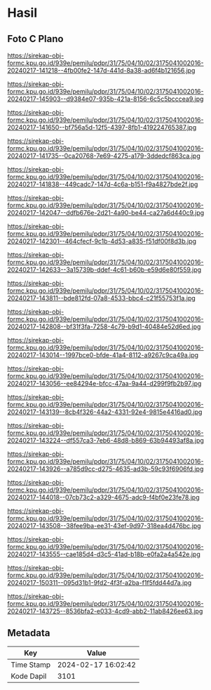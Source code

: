 # Hasil

## Foto C Plano

https://sirekap-obj-formc.kpu.go.id/939e/pemilu/pdpr/31/75/04/10/02/3175041002016-20240217-141218--4fb00fe2-147d-441d-8a38-ad6f4b121656.jpg

https://sirekap-obj-formc.kpu.go.id/939e/pemilu/pdpr/31/75/04/10/02/3175041002016-20240217-145903--d9384e07-935b-421a-8156-6c5c5bcccea9.jpg

https://sirekap-obj-formc.kpu.go.id/939e/pemilu/pdpr/31/75/04/10/02/3175041002016-20240217-141650--bf756a5d-12f5-4397-8fb1-419224765387.jpg

https://sirekap-obj-formc.kpu.go.id/939e/pemilu/pdpr/31/75/04/10/02/3175041002016-20240217-141735--0ca20768-7e69-4275-a179-3ddedcf863ca.jpg

https://sirekap-obj-formc.kpu.go.id/939e/pemilu/pdpr/31/75/04/10/02/3175041002016-20240217-141838--449cadc7-147d-4c6a-b151-f9a4827bde2f.jpg

https://sirekap-obj-formc.kpu.go.id/939e/pemilu/pdpr/31/75/04/10/02/3175041002016-20240217-142047--ddfb676e-2d21-4a90-be44-ca27a6d440c9.jpg

https://sirekap-obj-formc.kpu.go.id/939e/pemilu/pdpr/31/75/04/10/02/3175041002016-20240217-142301--464cfecf-9c1b-4d53-a835-f51df00f8d3b.jpg

https://sirekap-obj-formc.kpu.go.id/939e/pemilu/pdpr/31/75/04/10/02/3175041002016-20240217-142633--3a15739b-ddef-4c61-b60b-e59d6e80f559.jpg

https://sirekap-obj-formc.kpu.go.id/939e/pemilu/pdpr/31/75/04/10/02/3175041002016-20240217-143811--bde812fd-07a8-4533-bbc4-c21f55753f1a.jpg

https://sirekap-obj-formc.kpu.go.id/939e/pemilu/pdpr/31/75/04/10/02/3175041002016-20240217-142808--bf31f3fa-7258-4c79-b9d1-40484e52d6ed.jpg

https://sirekap-obj-formc.kpu.go.id/939e/pemilu/pdpr/31/75/04/10/02/3175041002016-20240217-143014--1997bce0-bfde-41a4-8112-a9267c9ca49a.jpg

https://sirekap-obj-formc.kpu.go.id/939e/pemilu/pdpr/31/75/04/10/02/3175041002016-20240217-143056--ee84294e-bfcc-47aa-9a44-d299f9fb2b97.jpg

https://sirekap-obj-formc.kpu.go.id/939e/pemilu/pdpr/31/75/04/10/02/3175041002016-20240217-143139--8cb4f326-44a2-4331-92e4-9815e4416ad0.jpg

https://sirekap-obj-formc.kpu.go.id/939e/pemilu/pdpr/31/75/04/10/02/3175041002016-20240217-143224--df557ca3-7eb6-48d8-b869-63b94493af8a.jpg

https://sirekap-obj-formc.kpu.go.id/939e/pemilu/pdpr/31/75/04/10/02/3175041002016-20240217-143926--a785d9cc-d275-4635-ad3b-59c93f6906fd.jpg

https://sirekap-obj-formc.kpu.go.id/939e/pemilu/pdpr/31/75/04/10/02/3175041002016-20240217-144018--07cb73c2-a329-4675-adc9-f4bf0e23fe78.jpg

https://sirekap-obj-formc.kpu.go.id/939e/pemilu/pdpr/31/75/04/10/02/3175041002016-20240217-143508--38fee9ba-ee31-43ef-9d97-318ea4d476bc.jpg

https://sirekap-obj-formc.kpu.go.id/939e/pemilu/pdpr/31/75/04/10/02/3175041002016-20240217-143555--cae185d4-d3c5-41ad-b18b-e0fa2a4a542e.jpg

https://sirekap-obj-formc.kpu.go.id/939e/pemilu/pdpr/31/75/04/10/02/3175041002016-20240217-150311--095d31b1-9fd2-4f3f-a2ba-f1f5fdd44d7a.jpg

https://sirekap-obj-formc.kpu.go.id/939e/pemilu/pdpr/31/75/04/10/02/3175041002016-20240217-143725--8536bfa2-e033-4cd9-abb2-11ab8426ee63.jpg


## Metadata

| Key        | Value               |
| ---------- | ------------------- |
| Time Stamp | 2024-02-17 16:02:42 |
| Kode Dapil | 3101                |



